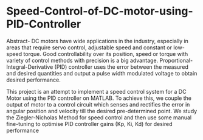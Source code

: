 # Speed-Control-of-DC-motor-using-PID-Controller
Abstract- DC motors have wide applications in the industry, especially in areas that require servo control, adjustable speed and constant or low-speed torque. Good controllability over its position, speed or torque with variety of control methods with precision is a big advantage. Proportional-Integral-Derivative (PID) controller uses the error between the measured and desired quantities and output a pulse width modulated voltage to obtain desired performance. 

This project is an attempt to implement a speed control system for a DC Motor using the PID controller on MATLAB. To achieve this, we couple the output of motor to a control circuit which senses and rectifies the error in angular position and velocity till the desired pre-determined point. We study the Ziegler-Nicholas Method for speed control and then use some manual fine-tuning to optimise PID controller gains (Kp, Ki, Kd) for desired performance
